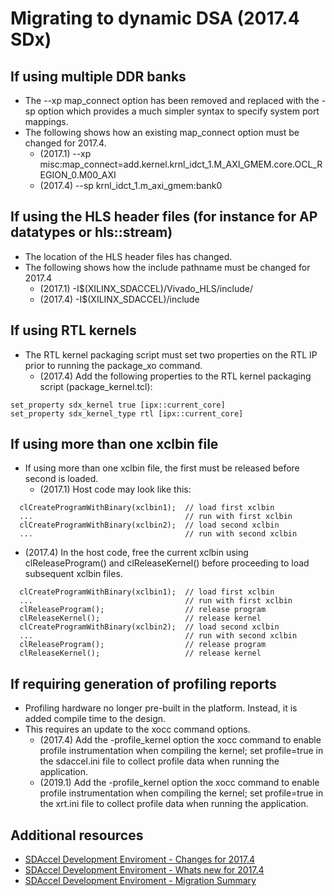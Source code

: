 # Migrating to dynamic DSA (2017.4 SDx)                           

## If using multiple DDR banks
* The --xp map_connect option has been removed and replaced with the -sp option which provides a much simpler syntax to specify system port mappings.
* The following shows how an existing map_connect option must be changed for 2017.4.
  * (2017.1) --xp misc:map_connect=add.kernel.krnl_idct_1.M_AXI_GMEM.core.OCL_REGION_0.M00_AXI
  * (2017.4) --sp krnl_idct_1.m_axi_gmem:bank0
 
 
## If using the HLS header files (for instance for AP datatypes or hls::stream)
* The location of the HLS header files has changed.
* The following shows how the include pathname must be changed for 2017.4
  * (2017.1) -I$(XILINX_SDACCEL)/Vivado_HLS/include/
  * (2017.4) -I$(XILINX_SDACCEL)/include
 
 
## If using RTL kernels
* The RTL kernel packaging script must set two properties on the RTL IP prior to running the package_xo command.
  * (2017.4) Add the following properties to the RTL kernel packaging script (package_kernel.tcl):
```  
set_property sdx_kernel true [ipx::current_core]
set_property sdx_kernel_type rtl [ipx::current_core]
``` 
 
## If using more than one xclbin file
* If using more than one xclbin file, the first must be released before second is loaded.        
  * (2017.1) Host code may look like this:
```  
  clCreateProgramWithBinary(xclbin1);  // load first xclbin
  ...                                  // run with first xclbin
  clCreateProgramWithBinary(xclbin2);  // load second xclbin
  ...                                  // run with second xclbin
``` 
  * (2017.4) In the host code, free the current xclbin using clReleaseProgram() and clReleaseKernel() before proceeding to load subsequent xclbin files.
```  
  clCreateProgramWithBinary(xclbin1);  // load first xclbin
  ...                                  // run with first xclbin
  clReleaseProgram();                  // release program
  clReleaseKernel();                   // release kernel
  clCreateProgramWithBinary(xclbin2);  // load second xclbin
  ...                                  // run with second xclbin
  clReleaseProgram();                  // release program
  clReleaseKernel();                   // release kernel
``` 
 
## If requiring generation of profiling reports
* Profiling hardware no longer pre-built in the platform. Instead, it is added compile time to the design.
* This requires an update to the xocc command options.     
  * (2017.4) Add the -profile_kernel option the xocc command to enable profile instrumentation when compiling the kernel; set profile=true in the sdaccel.ini file to collect profile data when running the application.
  * (2019.1) Add the -profile_kernel option the xocc command to enable profile instrumentation when compiling the kernel; set profile=true in the xrt.ini file to collect profile data when running the application.
## Additional resources
* [SDAccel Development Enviroment - Changes for 2017.4](https://www.xilinx.com/html_docs/xilinx2017_4/sdaccel_doc/jdl1512623841682.html)
* [SDAccel Development Enviroment - Whats new for 2017.4](https://www.xilinx.com/html_docs/xilinx2017_4/sdaccel_doc/rke1512623904797.html)
* [SDAccel Development Enviroment - Migration Summary](https://www.xilinx.com/html_docs/xilinx2017_4/sdaccel_doc/jru1513128364984.html)


  
